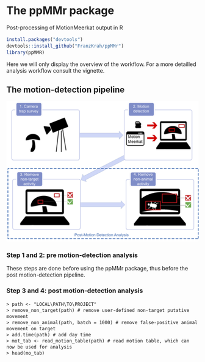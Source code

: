 # The ppMMr package
Post-processing of MotionMeerkat output in R

```r
install.packages("devtools")
devtools::install_github("FranzKrah/ppMMr")
library(ppMMR)
```
Here we will only display the overview of the workflow. For a more detailled analysis workflow consult the vignette.

## The motion-detection pipeline
![Fig. 1](vignette/pipeline.png)
### Step 1 and 2: pre motion-detection analysis
These steps are done before using the ppMMr package, thus before the post motion-detection pipeline. 

### Step 3 and 4: post motion-detection analysis
```
> path <- "LOCAL\PATH\TO\PROJECT"
> remove_non_target(path) # remove user-defined non-target putative movement
> remove_non_animal(path, batch = 1000) # remove false-positive animal movement on target
> add.time(path) # add day time
> mot_tab <- read_motion_table(path) # read motion table, which can now be used for analysis
> head(mo_tab)
```
